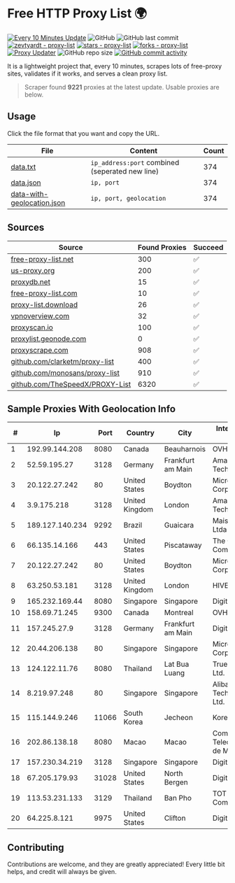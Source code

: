 
# Free HTTP Proxy List 🌍

[![Every 10 Minutes Update](https://github.com/mertguvencli/http-proxy-list/actions/workflows/main.yml/badge.svg?branch=main)](https://github.com/mertguvencli/http-proxy-list/actions/workflows/main.yml)
![GitHub](https://img.shields.io/github/license/mertguvencli/http-proxy-list)
![GitHub last commit](https://img.shields.io/github/last-commit/mertguvencli/http-proxy-list)
[![zevtyardt - proxy-list](https://img.shields.io/static/v1?label=zevtyardt&message=proxy-list&color=blue&logo=github)](https://github.com/zevtyardt/proxy-list "Go to GitHub repo")
[![stars - proxy-list](https://img.shields.io/github/stars/zevtyardt/proxy-list?style=social)](https://github.com/zevtyardt/proxy-list)
[![forks - proxy-list](https://img.shields.io/github/forks/zevtyardt/proxy-list?style=social)](https://github.com/zevtyardt/proxy-list)
[![Proxy Updater](https://github.com/zevtyardt/proxy-list/workflows/Proxy%20Updater/badge.svg)](https://github.com/zevtyardt/proxy-list/actions?query=workflow:"Proxy+Updater")
![GitHub repo size](https://img.shields.io/github/repo-size/zevtyardt/proxy-list)
[![GitHub commit activity](https://img.shields.io/github/commit-activity/m/zevtyardt/proxy-list?logo=commits)](https://github.com/zevtyardt/proxy-list/commits/main)

It is a lightweight project that, every 10 minutes, scrapes lots of free-proxy sites, validates if it works, and serves a clean proxy list.

> Scraper found **9221** proxies at the latest update. Usable proxies are below.

## Usage

Click the file format that you want and copy the URL.

|File|Content|Count|
|----|-------|-----|
|[data.txt](https://raw.githubusercontent.com/mertguvencli/http-proxy-list/main/proxy-list/data.txt)|`ip_address:port` combined (seperated new line)|374|
|[data.json](https://raw.githubusercontent.com/mertguvencli/http-proxy-list/main/proxy-list/data.json)|`ip, port`|374|
|[data-with-geolocation.json](https://raw.githubusercontent.com/mertguvencli/http-proxy-list/main/proxy-list/data-with-geolocation.json)|`ip, port, geolocation`|374|

## Sources

|Source|Found Proxies|Succeed|
|------|-------------|-------|
|[free-proxy-list.net](https://free-proxy-list.net)|300|✅|
|[us-proxy.org](https://www.us-proxy.org)|200|✅|
|[proxydb.net](http://proxydb.net)|15|✅|
|[free-proxy-list.com](https://free-proxy-list.com/?page=&port=&type%5B%5D=http&type%5B%5D=https&up_time=0&search=Search)|10|✅|
|[proxy-list.download](https://www.proxy-list.download/HTTP)|26|✅|
|[vpnoverview.com](https://vpnoverview.com/privacy/anonymous-browsing/free-proxy-servers)|32|✅|
|[proxyscan.io](https://www.proxyscan.io)|100|✅|
|[proxylist.geonode.com](https://proxylist.geonode.com/api/proxy-list?limit=300&page=1&sort_by=lastChecked&sort_type=desc&protocols=http,https)|0|✅|
|[proxyscrape.com](https://api.proxyscrape.com/v2/?request=displayproxies&protocol=http&timeout=10000&country=all&ssl=all&anonymity=all)|908|✅|
|[github.com/clarketm/proxy-list](https://raw.githubusercontent.com/clarketm/proxy-list/master/proxy-list-raw.txt)|400|✅|
|[github.com/monosans/proxy-list](https://raw.githubusercontent.com/monosans/proxy-list/main/proxies/http.txt)|910|✅|
|[github.com/TheSpeedX/PROXY-List](https://raw.githubusercontent.com/TheSpeedX/PROXY-List/master/http.txt)|6320|✅|


## Sample Proxies With Geolocation Info

|#|Ip|Port|Country|City|Internet Service Provider|
|-|--|----|-------|----|-------------------------|
|1|192.99.144.208|8080|Canada|Beauharnois|OVH SAS|
|2|52.59.195.27|3128|Germany|Frankfurt am Main|Amazon Technologies Inc.|
|3|20.122.27.242|80|United States|Boydton|Microsoft Corporation|
|4|3.9.175.218|3128|United Kingdom|London|Amazon Technologies Inc.|
|5|189.127.140.234|9292|Brazil|Guaicara|Maisnets Telecom Ltda - EPP|
|6|66.135.14.166|443|United States|Piscataway|The Constant Company, LLC|
|7|20.122.27.242|80|United States|Boydton|Microsoft Corporation|
|8|63.250.53.181|3128|United Kingdom|London|HIVELOCITY, Inc.|
|9|165.232.169.44|8080|Singapore|Singapore|DigitalOcean, LLC|
|10|158.69.71.245|9300|Canada|Montreal|OVH SAS|
|11|157.245.27.9|3128|Germany|Frankfurt am Main|DigitalOcean, LLC|
|12|20.44.206.138|80|Singapore|Singapore|Microsoft Corporation|
|13|124.122.11.76|8080|Thailand|Lat Bua Luang|True Internet Co., Ltd.|
|14|8.219.97.248|80|Singapore|Singapore|Alibaba (US) Technology Co., Ltd.|
|15|115.144.9.246|11066|South Korea|Jecheon|Korea Telecom|
|16|202.86.138.18|8080|Macao|Macao|Companhia de Telecomunicacoes de Macau|
|17|157.230.34.219|3128|Singapore|Singapore|DigitalOcean, LLC|
|18|67.205.179.93|31028|United States|North Bergen|DigitalOcean, LLC|
|19|113.53.231.133|3129|Thailand|Ban Pho|TOT Public Company Limited|
|20|64.225.8.121|9975|United States|Clifton|DigitalOcean, LLC|



## Contributing

Contributions are welcome, and they are greatly appreciated! Every
little bit helps, and credit will always be given.

